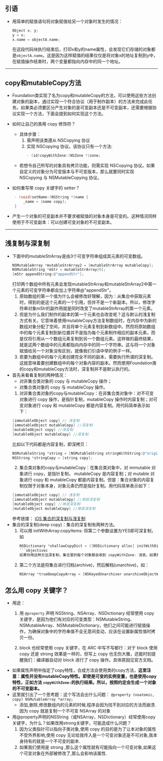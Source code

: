 ## 引语
- 用简单的赋值语句将对象赋值给另一个对象时发生的情况：
    ```objective-c
    Object x, y;
    y = x;
    x.name = objectA.name;
    ```
    在这段代码块执行结束后，打印x和y的name属性，会发现它们存储的对象都是```objectA.name```。这是因为这样赋值的结果仅仅是将对象x的地址复制到y中，在赋值操作结束时，两个变量都指向内存中的同一个地址。
***
## copy和mutableCopy方法
- Foundation类实现了名为copy和mutableCopy的方法，可以使用这些方法创建对象的副本，通过实现一个符合<NSCopying>协议（用于制作副本）的方法来完成此任务。如果类必须要区分产生对象的是可变副本还是不可变副本，还需要根据<NSMutableCopying>协议实现一个方法，下面会提到如何实现这个方法。
- 如何让自己的类用 copy 修饰符？
    - 具体步骤：
        1. 需声明该类遵从 NSCopying 协议
        2. 实现 NSCopying 协议。该协议只有一个方法:
            ```objectivec
            - (id)copyWithZone:(NSZone *)zone;
            ```
    - 若想令自己所写的对象具有拷贝功能，则需实现 NSCopying 协议。如果自定义的对象分为可变版本与不可变版本，那么就要同时实现 NSCopying 与 NSMutableCopying 协议。
- 如何重写带 copy 关键字的 setter？
   ```objective-c
    - (void)setName:(NSString *)name {
        _name = [name copy];
    }
   ```

- 产生一个对象的可变副本并不要求被赋值的对象本身是可变的。这种情况同样使用于不可变副本：可以创建可变对象的不可变副本。
***
## 浅复制与深复制
- 下面中的mutableStrArray是由3个可变字符串组成其元素的可变数组。
    ```objectivec
    NSMutableArray *mutableStrArray2 = [mutableStrArray mutableCopy];
    NSMutableString *mStr = mutableStrArray[0];
    [mStr appendString:@"appendStr"];
    ```
    打印两个数组中所有元素会发现mutableStrArray和mutableStrArray2中第一个元素的可变字符串都会加上字符串@"appendStr"。
    1. 原始数组的第一个值为什么会被修改好理解，因为：从集合中获取元素时，得到的是这个元素的一个引用，但并不是一个新副本。所以，修改字符串对象mStr的副作用就是同时改变了mutableStrArray的第一个元素。
    2. 但是为什么我们制作的副本的第一个元素也会改变呢？这与默认的浅复制方式有关。它意味着使用mutableCopy方法复制数组时，在内存中为新的数组对象分配了空间，并且将单个元素复制到新数组中。然而将原始数组中的每个元素复制到新位置并不是指为每个元素制作相应的副本元素，而是仅将引用从一个数组元素复制到另一个数组元素。这样做的最终结果，就是这两个数组中的元素都指向内存中的同一个字符串。这与将一个对象赋值给另一个对象没有区别，就像我们引语中举的例子一样。
    3. 若要为数组中的每个元素创建完全不同的副本，需要执行所谓的深复制。这就意味着要创建数组中的每个对象内容的副本。然而使用Foundation类的copy和mutableCopy方法时，深复制并不是默认执行的。
- 首先来看看复制的两种情况：
    - 对非集合类对象的 copy 与 mutableCopy 操作；
    - 对集合类对象的 copy 与 mutableCopy 操作。
    1. 对非集合类对象的copy与mutableCopy：在非集合类对象中：对不可变对象进行 copy 操作，是指针复制，mutableCopy 操作时内容复制；对可变对象进行 copy 和 mutableCopy 都是内容复制。用代码简单表示如下：
    ```objective-c
    [immutableObject copy] // 浅复制
    [immutableObject mutableCopy] //深复制
    [mutableObject copy] //深复制
    [mutableObject mutableCopy] //深复制
    ```
    比如以下代码都是内容复制，即深拷贝：
    ```objective-c
    NSMutableString *string = [NSMutableString stringWithString:@"origin"];//copy
    NSString *stringCopy = [string copy];
    ```
    2. 集合类对象的copy与mutableCopy：在集合类对象中，对 immutable 对象进行 copy，是指针复制， mutableCopy 是内容复制；对 mutable 对象进行 copy 和 mutableCopy 都是内容复制。但是：集合对象的内容复制仅限于对象本身，对象元素仍然是指针复制。用代码简单表示如下：
    ```objective-c
    [immutableObject copy] // 浅复制
    [immutableObject mutableCopy] //单层深复制
    [mutableObject copy] //单层深复制
    [mutableObject mutableCopy] //单层深复制
    ```
    参考链接： [iOS 集合的深复制与浅复制](https://www.zybuluo.com/MicroCai/note/50592)
- 集合的深复制(deep copy)：集合的深复制有两种方法。
  1. 可以用 initWithArray:copyItems: 将第二个参数设置为YES即可深复制，如
        ```objective-c
        NSDictionary *shallowCopyDict = [[NSDictionary alloc] initWithDictionary:someDictionary copyItems:YES];
        ​```objectivec
     如果你用这种方法深复制，集合里的每个对象都会收到 copyWithZone: 消息。如果集合里的对象遵循 NSCopying 协议，那么对象就会被深复制到新的集合。如果对象没有遵循 NSCopying 协议，而尝试用这种方法进行深复制，会在运行时出错。copyWithZone: 这种拷贝方式只能够提供一层内存拷贝(one-level-deep copy)，而非真正的深复制。
     ```
    2. 第二个方法是将集合进行归档(archive)，然后解档(unarchive)，如：
        ```objective-c
        NSArray *trueDeepCopyArray = [NSKeyedUnarchiver unarchiveObjectWithData:[NSKeyedArchiver archivedDataWithRootObject:oldArray]];
        ```
##  怎么用 copy 关键字？
- 用途：
    1. 用 `@property` 声明 NSString、NSArray、NSDictionary 经常使用 copy 关键字，是因为他们有对应的可变类型：NSMutableString、NSMutableArray、NSMutableDictionary，他们之间可能进行赋值操作，为确保对象中的字符串值不会无意间变动，应该在设置新属性值时拷贝一份。
    
    2. block 也经常使用 copy 关键字，在 ARC 中写不写都行：对于 block 使用 copy 还是 strong 效果是一样的，但写上 copy 也无伤大雅，还能时刻提醒我们：编译器自动对 block 进行了 copy 操作。具体原因见官方文档。
- 如果属性声明中指定了copy特性，合成方法会使用类的copy方法，**这里注意：属性并没有mutableCopy特性。即使是可变的实例变量，也是使用copy特性，正如方法 ```copyWithZone:```的执行结果。所以，按照约定会生成一个对象的不可变副本。**
- 这里就引出了一个思考题：这个写法会出什么问题： ```@property (noatomic, copy) NSMutableArray *array;```
  - 添加,删除,修改数组内的元素的时候,程序会因为找不到对应的方法而崩溃.因为 copy 就是复制一个不可变 NSArray 的对象
- 用@property声明的NSString（或NSArray，NSDictionary）经常使用copy关键字，为什么？如果改用strong关键字，可能造成什么问题？
    1. 因为父类指针可以指向子类对象,使用 copy 的目的是为了让本对象的属性不受外界影响,使用 copy 无论给我传入是一个可变对象还是不可对象,我本身持有的就是一个不可变的副本.
    2. 如果我们使用是 strong ,那么这个属性就有可能指向一个可变对象,如果这个可变对象在外部被修改了,那么会影响该属性.